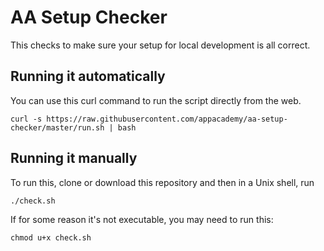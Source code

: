 # AA Setup Checker

This checks to make sure your setup for local development is all correct.

## Running it automatically

You can use this curl command to run the script directly from the web.

```shell
curl -s https://raw.githubusercontent.com/appacademy/aa-setup-checker/master/run.sh | bash
```

## Running it manually

To run this, clone or download this repository and then in a Unix shell, run

```shell
./check.sh
```

If for some reason it's not executable, you may need to run this:

```shell
chmod u+x check.sh
```
